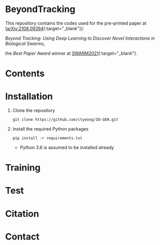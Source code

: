 # BeyondTracking

This repository contains the codes used for the pre-printed paper at \[[arXiv:2108.09394](https://arxiv.org/abs/2108.09394){:target="_blank"}\]: 

*Beyond Tracking: Using Deep Learning to Discover Novel Interactions in Biological Swarms*,

the *Best Paper Award* winner at [SWARM2021](https://www.swarm-systems.com/){:target="_blank"}. 

# Contents



# Installation 

1. Clone the repository
    ```
    git clone https://github.com/ctyeong/IO-GEN.git
    ```

2. Install the required Python packages

    ```
    pip install -r requirements.txt
    ```
   - Python 3.6 is assumed to be installed already



# Training 



# Test 



# Citation 



# Contact
